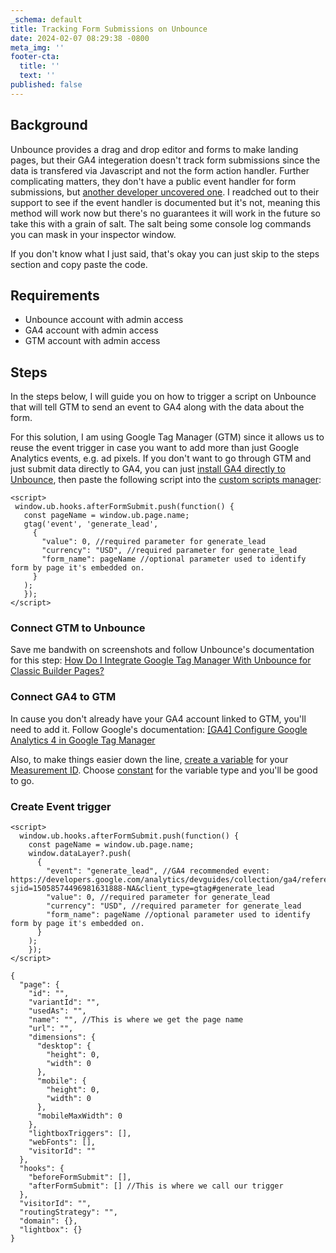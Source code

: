 ```yaml
---
_schema: default
title: Tracking Form Submissions on Unbounce
date: 2024-02-07 08:29:38 -0800
meta_img: ''
footer-cta:
  title: ''
  text: ''
published: false
---
```

## Background

Unbounce provides a drag and drop editor and forms to make landing pages, but their GA4 integeration doesn't track form submissions since the data is transfered via Javascript and not the form action handler. Further complicating matters, they don't have a public event handler for form submissions, but [another developer uncovered one](https://documentation.unbounce.com/hc/en-us/articles/203814014-How-Do-I-Integrate-Google-Tag-Manager-With-Unbounce-for-Classic-Builder-Pages). I readched out to their support to see if the event handler is documented but it's not, meaning this method will work now but there's no guarantees it will work in the future so take this with a grain of salt. The salt being some console log commands you can mask in your inspector window.  

If you don't know what I just said, that's okay you can just skip to the steps section and copy paste the code. 

## Requirements 
- Unbounce account with admin access
- GA4 account with admin access
- GTM account with admin access  

## Steps 
In the steps below, I will guide you on how to trigger a script on Unbounce that will tell GTM to send an event to GA4 along with the data about the form. 

For this solution, I am using Google Tag Manager (GTM) since it allows us to reuse the event trigger in case you want to add more than just Google Analytics events, e.g. ad pixels. If you don't want to go through GTM and just submit data directly to GA4, you can just [install GA4 directly to Unbounce](https://documentation.unbounce.com/hc/en-us/articles/9924205453076-Integrating-Unbounce-with-Google-Analytics-4-GA4), then paste the following script into the [custom scripts manager](https://documentation.unbounce.com/hc/en-us/articles/360035250491-Adding-Your-Custom-Scripts-Using-Script-Manager): 

 ```
<script>
  window.ub.hooks.afterFormSubmit.push(function() { 
    const pageName = window.ub.page.name;
    gtag('event', 'generate_lead',
      { 
        "value": 0, //required parameter for generate_lead
        "currency": "USD", //required parameter for generate_lead
        "form_name": pageName //optional parameter used to identify form by page it's embedded on. 
      }
    );
    });
</script>
```

### Connect GTM to Unbounce 

Save me bandwith on screenshots and follow Unbounce's documentation for this step: [How Do I Integrate Google Tag Manager With Unbounce for Classic Builder Pages?](https://documentation.unbounce.com/hc/en-us/articles/203814014-How-Do-I-Integrate-Google-Tag-Manager-With-Unbounce-for-Classic-Builder-Pages)

### Connect GA4 to GTM
In cause you don't already have your GA4 account linked to GTM, you'll need to add it. Follow Google's documentation: [[GA4] Configure Google Analytics 4 in Google Tag Manager](https://support.google.com/tagmanager/answer/9442095?hl=en)

Also, to make things easier down the line, [create a variable](https://support.google.com/tagmanager/answer/7683362?hl=en) for your [Measurement ID](https://support.google.com/analytics/answer/12270356). Choose [constant](https://support.google.com/tagmanager/answer/7683362?hl=en) for the variable type and you'll be good to go. 

### Create Event trigger


```
<script>
  window.ub.hooks.afterFormSubmit.push(function() { 
    const pageName = window.ub.page.name;
    window.dataLayer?.push(
      { 
        "event": "generate_lead", //GA4 recommended event: https://developers.google.com/analytics/devguides/collection/ga4/reference/events?sjid=15058574496981631888-NA&client_type=gtag#generate_lead
        "value": 0, //required parameter for generate_lead
        "currency": "USD", //required parameter for generate_lead
        "form_name": pageName //optional parameter used to identify form by page it's embedded on. 
      }
    );
    });
</script>
```

```
{
  "page": {
    "id": "",
    "variantId": "",
    "usedAs": "",
    "name": "", //This is where we get the page name
    "url": "",
    "dimensions": {
      "desktop": {
        "height": 0,
        "width": 0
      },
      "mobile": {
        "height": 0,
        "width": 0
      },
      "mobileMaxWidth": 0
    },
    "lightboxTriggers": [],
    "webFonts": [],
    "visitorId": ""
  },
  "hooks": {
    "beforeFormSubmit": [],
    "afterFormSubmit": [] //This is where we call our trigger
  },
  "visitorId": "",
  "routingStrategy": "",
  "domain": {},
  "lightbox": {}
}
```
